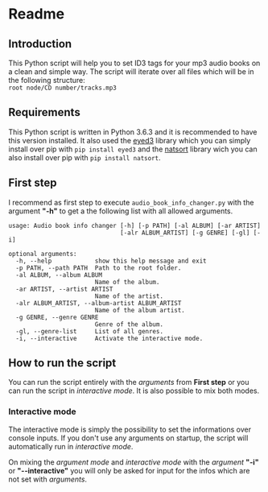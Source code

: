 # Readme

## Introduction
This Python script will help you to set ID3 tags for your mp3 audio books on a clean and simple way. The script will iterate over all files which will be in the following structure:  
`root node/CD number/tracks.mp3`

## Requirements
This Python script is written in Python 3.6.3 and it is recommended to have this version installed. It also used the [eyed3](https://eyed3.readthedocs.io/en/latest/) library which you can simply install over pip with `pip install eyed3` and the [natsort](https://pypi.org/project/natsort/) library wich you can also install over pip with `pip install natsort`.

## First step
I recommend as first step to execute `audio_book_info_changer.py` with the argument **"-h"** to get a the following list with all allowed arguments.

```
usage: Audio book info changer [-h] [-p PATH] [-al ALBUM] [-ar ARTIST]
                               [-alr ALBUM_ARTIST] [-g GENRE] [-gl] [-i]

optional arguments:
  -h, --help            show this help message and exit
  -p PATH, --path PATH  Path to the root folder.
  -al ALBUM, --album ALBUM
                        Name of the album.
  -ar ARTIST, --artist ARTIST
                        Name of the artist.
  -alr ALBUM_ARTIST, --album-artist ALBUM_ARTIST
                        Name of the album artist.
  -g GENRE, --genre GENRE
                        Genre of the album.
  -gl, --genre-list     List of all genres.
  -i, --interactive     Activate the interactive mode.
```

## How to run the script
You can run the script entirely with the *arguments* from **First step** or you can run the script in *interactive mode*. It is also possible to mix both modes.

### Interactive mode
The interactive mode is simply the possibility to set the informations over console inputs. If you don't use any arguments on startup, the script will automatically run in *interactive mode*.

On mixing the *argument mode* and *interactive mode* with the *argument* **"-i"** or **"--interactive"** you will only be asked for input for the infos which are not set with *arguments*.
